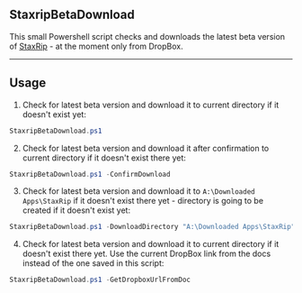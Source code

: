 ## StaxripBetaDownload

This small Powershell script checks and downloads the latest beta version of [StaxRip](https://github.com/staxrip/staxrip) - at the moment only from DropBox.

------

## Usage

1. Check for latest beta version and download it to current directory if it doesn't exist yet:
```Powershell
StaxripBetaDownload.ps1
```

2. Check for latest beta version and download it after confirmation to current directory if it doesn't exist there yet:
```Powershell
StaxripBetaDownload.ps1 -ConfirmDownload
```

3. Check for latest beta version and download it to `A:\Downloaded Apps\StaxRip` if it doesn't exist there yet - directory is going to be created if it doesn't exist yet:
```Powershell
StaxripBetaDownload.ps1 -DownloadDirectory "A:\Downloaded Apps\StaxRip"
```

4. Check for latest beta version and download it to current directory if it doesn't exist there yet. Use the current DropBox link from the docs instead of the one saved in this script:
```Powershell
StaxripBetaDownload.ps1 -GetDropboxUrlFromDoc
```


